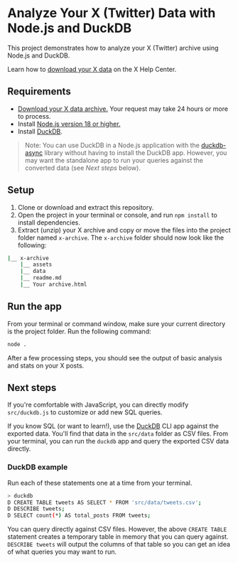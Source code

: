 # Analyze Your X (Twitter) Data with Node.js and DuckDB

This project demonstrates how to analyze your X (Twitter) archive using Node.js and DuckDB.

Learn how to [download your X data](https://help.twitter.com/en/managing-your-account/accessing-your-x-data) on the X Help Center.

## Requirements

* [Download your X data archive.](https://help.twitter.com/en/managing-your-account/accessing-your-x-data) Your request may take 24 hours or more to process.
* Install [Node.js version 18 or higher.](https://nodejs.org/)
* Install [DuckDB](https://duckdb.org/).

> Note: You can use DuckDB in a Node.js application with the [duckdb-async](https://www.npmjs.com/package/duckdb-async) library without having to install the DuckDB app. However, you may want the standalone app to run your queries against the converted data (see _Next steps_ below).

## Setup

1. Clone or download and extract this repository.
2. Open the project in your terminal or console, and run `npm install` to install dependencies.
3. Extract (unzip) your X archive and copy or move the files into the project folder named `x-archive`. The `x-archive` folder should now look like the following:

```sh
|__ x-archive
    |__ assets
    |__ data
    |__ readme.md
    |__ Your archive.html
```

## Run the app

From your terminal or command window, make sure your current directory is the project folder. Run the following command:

```sh
node .
```

After a few processing steps, you should see the output of basic analysis and stats on your X posts.

## Next steps

If you're comfortable with JavaScript, you can directly modify `src/duckdb.js` to customize or add new SQL queries.

If you know SQL (or want to learn!), use the [DuckDB](https://duckdb.org/) CLI app against the exported data. You'll find that data in the `src/data` folder as CSV files. From your terminal, you can run the `duckdb` app and query the exported CSV data directly.

### DuckDB example

Run each of these statements one at a time from your terminal.

```sh
> duckdb
D CREATE TABLE tweets AS SELECT * FROM 'src/data/tweets.csv';
D DESCRIBE tweets;
D SELECT count(*) AS total_posts FROM tweets;
```

You can query directly against CSV files. However, the above `CREATE TABLE` statement creates a temporary table in memory that you can query against. `DESCRIBE tweets` will output the columns of that table so you can get an idea of what queries you may want to run.
